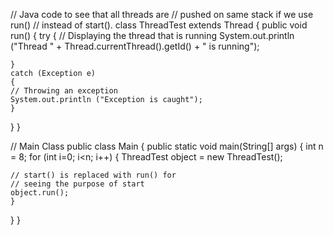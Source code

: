 // Java code to see that all threads are
// pushed on same stack if we use run()
// instead of start().
class ThreadTest extends Thread
{
public void run()
{
	try
	{
	// Displaying the thread that is running
	System.out.println ("Thread " +
				Thread.currentThread().getId() +
				" is running");

	}
	catch (Exception e)
	{
	// Throwing an exception
	System.out.println ("Exception is caught");
	}
}
}

// Main Class
public class Main
{
public static void main(String[] args)
{
	int n = 8;
	for (int i=0; i<n; i++)
	{
	ThreadTest object = new ThreadTest();

	// start() is replaced with run() for
	// seeing the purpose of start
	object.run();
	}
}
}



